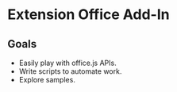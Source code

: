 # Extension Office Add-In

## Goals

- Easily play with office.js APIs.
- Write scripts to automate work.
- Explore samples.
